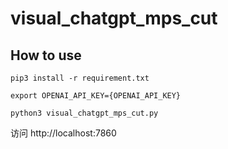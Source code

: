 # visual_chatgpt_mps_cut

## How to use

```
pip3 install -r requirement.txt
```

```
export OPENAI_API_KEY={OPENAI_API_KEY}
```

```
python3 visual_chatgpt_mps_cut.py
```

访问 http://localhost:7860

